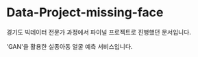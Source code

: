 # Data-Project-missing-face

경기도 빅데이터 전문가 과정에서 파이널 프로젝트로 진행했던 문서입니다.

'GAN'을 활용한 실종아동 얼굴 예측 서비스입니다.
